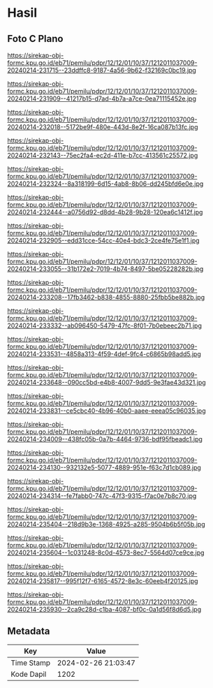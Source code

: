 # Hasil

## Foto C Plano

https://sirekap-obj-formc.kpu.go.id/eb71/pemilu/pdpr/12/12/01/10/37/1212011037009-20240214-231715--23ddffc8-9187-4a56-9b62-f32169c0bc19.jpg

https://sirekap-obj-formc.kpu.go.id/eb71/pemilu/pdpr/12/12/01/10/37/1212011037009-20240214-231909--41217b15-d7ad-4b7a-a7ce-0ea71115452e.jpg

https://sirekap-obj-formc.kpu.go.id/eb71/pemilu/pdpr/12/12/01/10/37/1212011037009-20240214-232018--5172be9f-480e-443d-8e2f-16ca087b13fc.jpg

https://sirekap-obj-formc.kpu.go.id/eb71/pemilu/pdpr/12/12/01/10/37/1212011037009-20240214-232143--75ec2fa4-ec2d-411e-b7cc-413561c25572.jpg

https://sirekap-obj-formc.kpu.go.id/eb71/pemilu/pdpr/12/12/01/10/37/1212011037009-20240214-232324--8a318199-6d15-4ab8-8b06-dd245bfd6e0e.jpg

https://sirekap-obj-formc.kpu.go.id/eb71/pemilu/pdpr/12/12/01/10/37/1212011037009-20240214-232444--a0756d92-d8dd-4b28-9b28-120ea6c1412f.jpg

https://sirekap-obj-formc.kpu.go.id/eb71/pemilu/pdpr/12/12/01/10/37/1212011037009-20240214-232905--edd31cce-54cc-40e4-bdc3-2ce4fe75e1f1.jpg

https://sirekap-obj-formc.kpu.go.id/eb71/pemilu/pdpr/12/12/01/10/37/1212011037009-20240214-233055--31b172e2-7019-4b74-8497-5be05228282b.jpg

https://sirekap-obj-formc.kpu.go.id/eb71/pemilu/pdpr/12/12/01/10/37/1212011037009-20240214-233208--17fb3462-b838-4855-8880-25fbb5be882b.jpg

https://sirekap-obj-formc.kpu.go.id/eb71/pemilu/pdpr/12/12/01/10/37/1212011037009-20240214-233332--ab096450-5479-47fc-8f01-7b0ebeec2b71.jpg

https://sirekap-obj-formc.kpu.go.id/eb71/pemilu/pdpr/12/12/01/10/37/1212011037009-20240214-233531--4858a313-4f59-4def-9fc4-c6865b98add5.jpg

https://sirekap-obj-formc.kpu.go.id/eb71/pemilu/pdpr/12/12/01/10/37/1212011037009-20240214-233648--090cc5bd-e4b8-4007-9dd5-9e3fae43d321.jpg

https://sirekap-obj-formc.kpu.go.id/eb71/pemilu/pdpr/12/12/01/10/37/1212011037009-20240214-233831--ce5cbc40-4b96-40b0-aaee-eeea05c96035.jpg

https://sirekap-obj-formc.kpu.go.id/eb71/pemilu/pdpr/12/12/01/10/37/1212011037009-20240214-234009--438fc05b-0a7b-4464-9736-bdf95fbeadc1.jpg

https://sirekap-obj-formc.kpu.go.id/eb71/pemilu/pdpr/12/12/01/10/37/1212011037009-20240214-234130--932132e5-5077-4889-951e-f63c7d1cb089.jpg

https://sirekap-obj-formc.kpu.go.id/eb71/pemilu/pdpr/12/12/01/10/37/1212011037009-20240214-234314--fe7fabb0-747c-47f3-9315-f7ac0e7b8c70.jpg

https://sirekap-obj-formc.kpu.go.id/eb71/pemilu/pdpr/12/12/01/10/37/1212011037009-20240214-235404--218d9b3e-1368-4925-a285-9504b6b5f05b.jpg

https://sirekap-obj-formc.kpu.go.id/eb71/pemilu/pdpr/12/12/01/10/37/1212011037009-20240214-235604--1c031248-8c0d-4573-8ec7-5564d07ce9ce.jpg

https://sirekap-obj-formc.kpu.go.id/eb71/pemilu/pdpr/12/12/01/10/37/1212011037009-20240214-235817--995f12f7-6165-4572-8e3c-60eeb4f20125.jpg

https://sirekap-obj-formc.kpu.go.id/eb71/pemilu/pdpr/12/12/01/10/37/1212011037009-20240214-235930--2ca9c28d-c1ba-4087-bf0c-0a1d56f8d6d5.jpg


## Metadata

| Key        | Value               |
| ---------- | ------------------- |
| Time Stamp | 2024-02-26 21:03:47 |
| Kode Dapil | 1202                |



